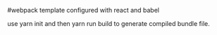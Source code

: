 #webpack template configured with react and babel

use yarn init and then yarn run build to generate compiled bundle file.
